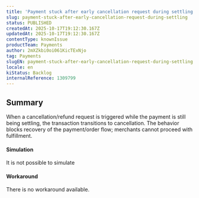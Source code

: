 ```yaml
---
title: 'Payment stuck after early cancellation request during settling'
slug: payment-stuck-after-early-cancellation-request-during-settling
status: PUBLISHED
createdAt: 2025-10-17T19:12:30.167Z
updatedAt: 2025-10-17T19:12:30.167Z
contentType: knownIssue
productTeam: Payments
author: 2mXZkbi0oi061KicTExNjo
tag: Payments
slugEN: payment-stuck-after-early-cancellation-request-during-settling
locale: en
kiStatus: Backlog
internalReference: 1309799
---
```


## Summary


When a cancellation/refund request is triggered while the payment is still being settling, the transaction transitions to cancellation.
The behavior blocks recovery of the payment/order flow; merchants cannot proceed with fulfillment.


#### Simulation


It is not possible to simulate


#### Workaround


There is no workaround available.




